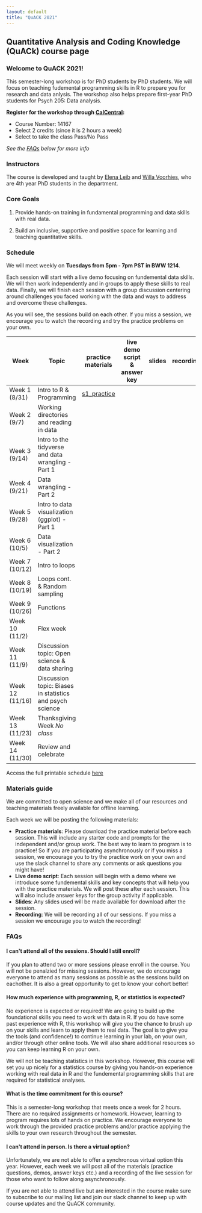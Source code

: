 ```yaml
---
layout: default
title: "QuACK 2021"
---
```

## Quantitative Analysis and Coding Knowledge (QuACk) course page

### Welcome to QuACK 2021!
This semester-long workshop is for PhD students by PhD students. We will focus on teaching fudemental programming skills in R to prepare you for research and data anlysis. The workshop also helps prepare first-year PhD students for Psych 205: Data analysis. 

**Register for the workshop through [CalCentral](https://calcentral.berkeley.edu/dashboard):**
* Course Number: 14167
* Select 2 credits (since it is 2 hours a week)
* Select to take the class Pass/No Pass

*See the [FAQs](#faqs) below for more info*

### Instructors
The course is developed and taught by [Elena Leib](https://ucb-psychology-quack.github.io/site/about/about) and [Willa Voorhies](https://ucb-psychology-quack.github.io/site/about/about), who are 4th year PhD students in the department.

### Core Goals
1) Provide hands-on training in fundamental programming and data skills with real data.  

2) Build an inclusive, supportive and positive space for learning and teaching quantitative skills. 

### Schedule

We will meet weekly on **Tuesdays from 5pm - 7pm PST in BWW 1214**. 

Each session will start with a live demo focusing on fundemental data skills. We will then work independently and in groups to apply these skills to real data. Finally, we will finish each session with a group discussion centering around challenges you faced working with the data and ways to address and overcome these challenges. 

As you will see, the sessions build on each other. If you miss a session, we encourage you to watch the recording and try the practice problems on your own. 

|  Week | Topic | practice materials | live demo script & answer key | slides | recording | 
| ------|-------|------- |  ------|-------|-------|
| Week 1 (8/31) |Intro to R & Programming|[s1_practice](Week1_Practice.pdf) ||||
| Week 2 (9/7) |Working directories and reading in data|||||
| Week 3 (9/14) |Intro to the tidyverse and data wrangling - Part 1|||||
| Week 4 (9/21)|Data wrangling - Part 2|||||
| Week 5 (9/28) |Intro to data visualization (ggplot) - Part 1|||||
| Week 6 (10/5) |Data visualization - Part 2|||||
| Week 7 (10/12) |Intro to loops|||||
| Week 8 (10/19) |Loops cont. & Random sampling|||||
| Week 9 (10/26) |Functions|||||
| Week 10 (11/2) |Flex week|||||
| Week 11 (11/9) |Discussion topic: Open science & data sharing|||||
| Week 12 (11/16) |Discussion topic: Biases in statistics and psych science|||||
| Week 13 (11/23) |Thanksgiving Week *No class*|||||
| Week 14 (11/30) |Review and celebrate|||||

Access the full printable schedule [here](https://docs.google.com/document/d/1BzSO37m0SL8qZeeBr6nMYjbv1hK_MTV1YcMHZAEfLNM/edit?usp=sharing)

### Materials guide
We are committed to open science and we make all of our resources and teaching materials freely available for offline learning.

Each week we will be posting the following materials:
* **Practice materials**: Please download the practice material before each session. This will include any starter code and prompts for the independent and/or group work. The best way to learn to program is to practice! So if you are participating asynchronously or if you miss a session, we encourage you to try the practice work on your own and use the slack channel to share any comments or ask questions you might have! 
* **Live demo script**: Each session will begin with a demo where we introduce some fundemental skills and key concepts that will help you with the practice materials. We will post these after each session. This will also include answer keys for the group activity if applicable. 
* **Slides**: Any slides used will be made available for download after the session. 
* **Recording**: We will be recording all of our sessions. If you miss a session we encourage you to watch the recording! 

### FAQs

#### I can't attend all of the sessions. Should I still enroll? 
If you plan to attend two or more sessions please enroll in the course. You will not be penalzied for missing sessions. However, we do encourage everyone to attend as many sessions as possible as the sessions build on eachother. It is also a great opportunity to get to know your cohort better! 

#### How much experience with programming, R, or statistics is expected?
No experience is expected or required! We are going to build up the foundational skills you need to work with data in R. If you do have some past experience with R, this workshop will give you the chance to brush up on your skills and learn to apply them to real data. The goal is to give you the tools (and confidence!) to continue learning in your lab, on your own, and/or through other online tools. We will also share additional resources so you can keep learning R on your own.

We will not be teaching statistics in this workshop. However, this course will set you up nicely for a statistics course by giving you hands-on experience working with real data in R and the fundemental programming skills that are required for statistical analyses. 

#### What is the time commitment for this course? 
This is a semester-long workshop that meets once a week for 2 hours. There are no required assignments or homework. However, learning to program requires lots of hands on practice. We encourage everyone to work through the provided practice problems and/or practice applying the skills to your own research throughout the semester. 

#### I can't attend in person. Is there a virtual option? 
Unfortunately, we are not able to offer a synchronous virtual option this year. However, each week we will post all of the materials (practice questions, demos, answer keys etc.) and a recording of the live session for those who want to follow along asynchronously. 

If you are not able to attend live but are interested in the course make sure to subscribe to our mailing list and join our slack channel to keep up with course updates and the QuACK community.

